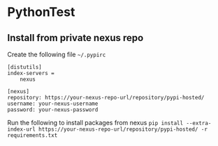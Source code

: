 # PythonTest

## Install from private nexus repo
Create the following file `~/.pypirc`

```
[distutils]
index-servers =
    nexus

[nexus]
repository: https://your-nexus-repo-url/repository/pypi-hosted/
username: your-nexus-username
password: your-nexus-password
```

Run the following to install packages from nexus
`pip install --extra-index-url https://your-nexus-repo-url/repository/pypi-hosted/ -r requirements.txt`
